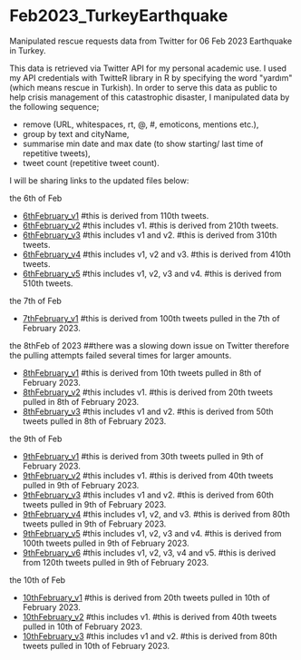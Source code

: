 # Feb2023_TurkeyEarthquake
Manipulated rescue requests data from Twitter for 06 Feb 2023 Earthquake in Turkey.


This data is retrieved via Twitter API for my personal academic use. I used my API credentials with TwitteR library in R by specifying the word "yardım" (which means rescue in Turkish). In order to serve this data as public to help crisis management of this catastrophic disaster, I manipulated data by the following sequence; 

- remove (URL, whitespaces, rt, @, #, emoticons, mentions etc.), 
- group by text and cityName, 
- summarise min date and max date (to show starting/ last time of repetitive tweets), 
- tweet count (repetitive tweet count).

I will be sharing links to the updated files below:

the 6th of Feb
- [6thFebruary_v1](rescueRequests_v1.csv) #this is derived from 110th tweets.
- [6thFebruary_v2](rescueRequests_v2.csv) #this includes v1. #this is derived from 210th tweets.
- [6thFebruary_v3](rescueRequests_v3.csv) #this includes v1 and v2. #this is derived from 310th tweets.
- [6thFebruary_v4](rescueRequests_v4.csv) #this includes v1, v2 and v3. #this is derived from 410th tweets.
- [6thFebruary_v5](rescueRequests_v5.csv) #this includes v1, v2, v3 and v4. #this is derived from 510th tweets.

the 7th of Feb
- [7thFebruary_v1](rescueRequests_7thFebruary_v1.csv) #this is derived from 100th tweets pulled in the 7th of February 2023. 

the 8thFeb of 2023 ##there was a slowing down issue on Twitter therefore the pulling attempts failed several times for larger amounts.
- [8thFebruary_v1](rescueRequests_8thFebruary_v1.csv) #this is derived from 10th tweets pulled in 8th of February 2023. 
- [8thFebruary_v2](rescueRequests_8thFebruary_v2.csv) #this includes v1. #this is derived from 20th tweets pulled in 8th of February 2023. 
- [8thFebruary_v3](rescueRequests_8thFebruary_v3.csv) #this includes v1 and v2. #this is derived from 50th tweets pulled in 8th of February 2023. 

the 9th of Feb
- [9thFebruary_v1](rescueRequests_9thFebruary_v1.csv) #this is derived from 30th tweets pulled in 9th of February 2023. 
- [9thFebruary_v2](rescueRequests_9thFebruary_v2.csv) #this includes v1. #this is derived from 40th tweets pulled in 9th of February 2023. 
- [9thFebruary_v3](rescueRequests_9thFebruary_v3.csv) #this includes v1 and v2. #this is derived from 60th tweets pulled in 9th of February 2023. 
- [9thFebruary_v4](rescueRequests_9thFebruary_v4.csv) #this includes v1, v2, and v3. #this is derived from 80th tweets pulled in 9th of February 2023. 
- [9thFebruary_v5](rescueRequests_9thFebruary_v5.csv) #this includes v1, v2, v3 and v4. #this is derived from 100th tweets pulled in 9th of February 2023. 
- [9thFebruary_v6](rescueRequests_9thFebruary_v6.csv) #this includes v1, v2, v3, v4 and v5. #this is derived from 120th tweets pulled in 9th of February 2023. 

the 10th of Feb
- [10thFebruary_v1](rescueRequests_10thFebruary_v1.csv) #this is derived from 20th tweets pulled in 10th of February 2023. 
- [10thFebruary_v2](rescueRequests_10thFebruary_v2.csv) #this includes v1. #this is derived from 40th tweets pulled in 10th of February 2023. 
- [10thFebruary_v3](rescueRequests_10thFebruary_v3.csv) #this includes v1 and v2. #this is derived from 80th tweets pulled in 10th of February 2023. 
